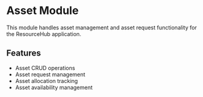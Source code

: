 # Asset Module

This module handles asset management and asset request functionality for the ResourceHub application.

## Features
- Asset CRUD operations
- Asset request management
- Asset allocation tracking
- Asset availability management
